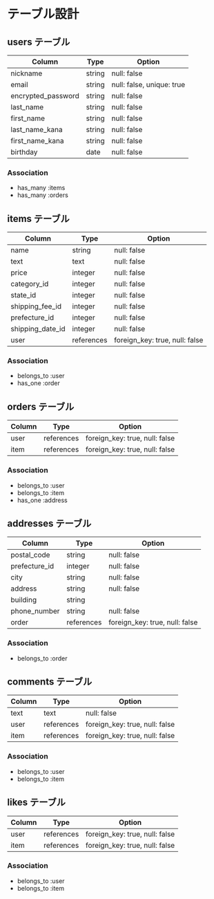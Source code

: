 # テーブル設計

## users テーブル

| Column             | Type   | Option                    |
| ------------------ | ------ | ------------------------- |
| nickname           | string | null: false               |
| email              | string | null: false, unique: true | 
| encrypted_password | string | null: false               |
| last_name          | string | null: false               |
| first_name         | string | null: false               |
| last_name_kana     | string | null: false               |
| first_name_kana    | string | null: false               |
| birthday           | date   | null: false               |

### Association
- has_many :items
- has_many :orders

## items テーブル

| Column           | Type       | Option                         |
| ---------------- | ---------- | ------------------------------ |
| name             | string     | null: false                    |
| text             | text       | null: false                    |
| price            | integer    | null: false                    |
| category_id      | integer    | null: false                    |
| state_id         | integer    | null: false                    |
| shipping_fee_id  | integer    | null: false                    |
| prefecture_id    | integer    | null: false                    |
| shipping_date_id | integer    | null: false                    |
| user             | references | foreign_key: true, null: false |

### Association
- belongs_to :user
- has_one :order


## orders テーブル

| Column | Type       | Option                         |
| ------ | ---------- | ------------------------------ |
| user   | references | foreign_key: true, null: false | 
| item   | references | foreign_key: true, null: false | 

### Association
- belongs_to :user
- belongs_to :item
- has_one :address


## addresses テーブル

| Column        | Type       | Option                         |
| ------------- | ---------- | ------------------------------ |
| postal_code   | string     | null: false                    |
| prefecture_id | integer    | null: false                    |
| city          | string     | null: false                    |
| address       | string     | null: false                    |
| building      | string     |                                |
| phone_number  | string     | null: false                    |
| order         | references | foreign_key: true, null: false | 

### Association
- belongs_to :order


## comments テーブル

| Column | Type       | Option                         |
| ------ | ---------- | ------------------------------ |
| text   | text       | null: false                    |
| user   | references | foreign_key: true, null: false |
| item   | references | foreign_key: true, null: false |


### Association
- belongs_to :user
- belongs_to :item


## likes テーブル

| Column | Type       | Option                         |
| ------ | ---------- | ------------------------------ |
| user   | references | foreign_key: true, null: false |
| item   | references | foreign_key: true, null: false |


### Association
- belongs_to :user
- belongs_to :item